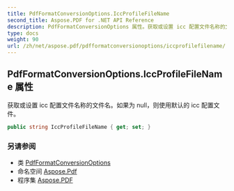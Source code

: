 ```yaml
---
title: PdfFormatConversionOptions.IccProfileFileName
second_title: Aspose.PDF for .NET API Reference
description: PdfFormatConversionOptions 属性。获取或设置 icc 配置文件名称的文件名。如果为 null，则使用默认的 icc 配置文件。
type: docs
weight: 90
url: /zh/net/aspose.pdf/pdfformatconversionoptions/iccprofilefilename/
---
```

## PdfFormatConversionOptions.IccProfileFileName 属性

获取或设置 icc 配置文件名称的文件名。如果为 null，则使用默认的 icc 配置文件。

```csharp
public string IccProfileFileName { get; set; }
```

### 另请参阅

* 类 [PdfFormatConversionOptions](../)
* 命名空间 [Aspose.Pdf](../../../aspose.pdf/)
* 程序集 [Aspose.PDF](../../../)